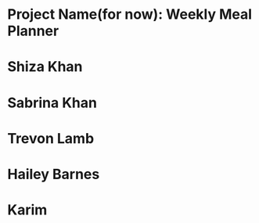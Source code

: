 # Project Name(for now): Weekly Meal Planner
# Shiza Khan
# Sabrina Khan
# Trevon Lamb 
# Hailey Barnes
# Karim 
